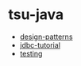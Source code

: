 # tsu-java

- [design-patterns](design-patterns)
- [jdbc-tutorial](jdbc-tutorial)
- [testing](testing)